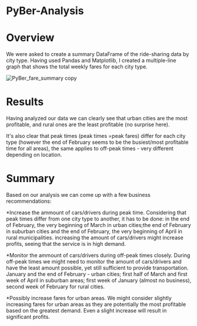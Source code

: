 # PyBer-Analysis
# Overview
We were asked to create a summary DataFrame of the ride-sharing data by city type. Having used Pandas and Matplotlib, I created a multiple-line graph that shows the total weekly fares for each city type. 


![PyBer_fare_summary copy](https://user-images.githubusercontent.com/73204192/100058597-9b438e80-2df7-11eb-94dc-2ab513e4b864.png)


# Results 

Having analyzed our data we can clearly see that urban cities are the most profitable, and rural ones are the least profitable (no surprise here). 

It's also clear that peak times (peak times =peak fares) differ for each city type (however the end of February seems to be the busiest/most profitable time for all areas), the same applies to off-peak times - very different depending on location.


# Summary 
Based on our analysis we can come up with a few business recommendations:

*Increase the ammount of cars/drivers during peak time.
Considering that peak times differ from one city type to another, it has to be done: in the end of February, the very beginning of March in urban cities;the end of February in suburban cities and the end of February, the very beginning of April in rural municipalities. increasing the amount of cars/drivers might increase profits, seeing that the service is in high demand.

*Monitor the ammount of cars/drivers during off-peak times closely.
During off-peak times we might need to monitor the amount of cars/drivers and have the least amount possible, yet still sufficient to provide transportation. January and the end of February - urban cities; first half of March and first week of April in suburban areas; first week of January (almost no business), second week of February for rural cities.

*Possibly increase fares for urban areas.
We might consider slightly increasing fares for urban areas as they are potentially the most profitable based on the greatest demand. Even a slight increase will result in significant profits.
